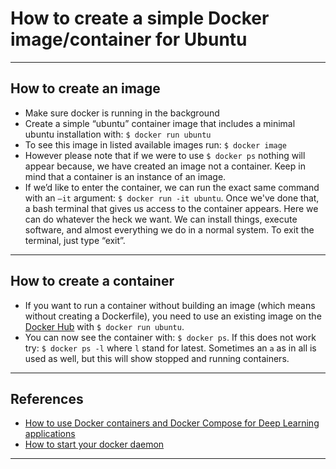 # How to create a simple Docker image/container for Ubuntu
***

## How to create an image
- Make sure docker is running in the background
- Create a simple “ubuntu” container image that includes a minimal ubuntu installation with: `$ docker run ubuntu`
- To see this image in listed available images run: `$ docker image`
- However please note that if we were to use `$ docker ps` nothing will appear because, we have created an image not a container. Keep in mind that a container is an instance of an image.
- If we’d like to enter the container, we can run the exact same command with an `–it` argument: `$ docker run -it ubuntu`. Once we've done that, a bash terminal that gives us access to the container appears. Here we can do whatever the heck we want. We can install things, execute software, and almost everything we do in a normal system. To exit the terminal, just type “exit”.
***

## How to create a container
- If you want to run a container without building an image (which means without creating a Dockerfile), you need to use an existing image on the [Docker Hub](https://hub.docker.com/search?q=&type=image) with `$ docker run ubuntu`.
- You can now see the container with: `$ docker ps`. If this does not work try: `$ docker ps -l` where `l` stand for latest. Sometimes an `a` as in all is used as well, but this will show stopped and running containers.
***

## References
- [How to use Docker containers and Docker Compose for Deep Learning applications](https://theaisummer.com/docker/)
- [How to start your docker daemon](https://stackoverflow.com/questions/44678725/cannot-connect-to-the-docker-daemon-at-unix-var-run-docker-sock-is-the-docker)
***
